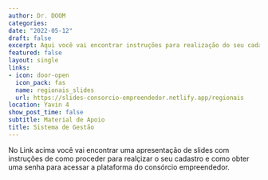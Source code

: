 ```yaml
---
author: Dr. DOOM
categories:
date: "2022-05-12"
draft: false
excerpt: Aqui você vai encontrar instruções para realização do seu cadastro.
featured: false
layout: single
links:
- icon: door-open 
  icon_pack: fas
  name: regionais_slides
  url: https://slides-consorcio-empreendedor.netlify.app/regionais
location: Yavin 4
show_post_time: false
subtitle: Material de Apoio
title: Sistema de Gestão
---
```


No Link acima você vai encontrar uma apresentação de slides com instruções de como proceder para realçizar o seu cadastro e como obter uma senha para acessar a plataforma do consórcio empreendedor.

